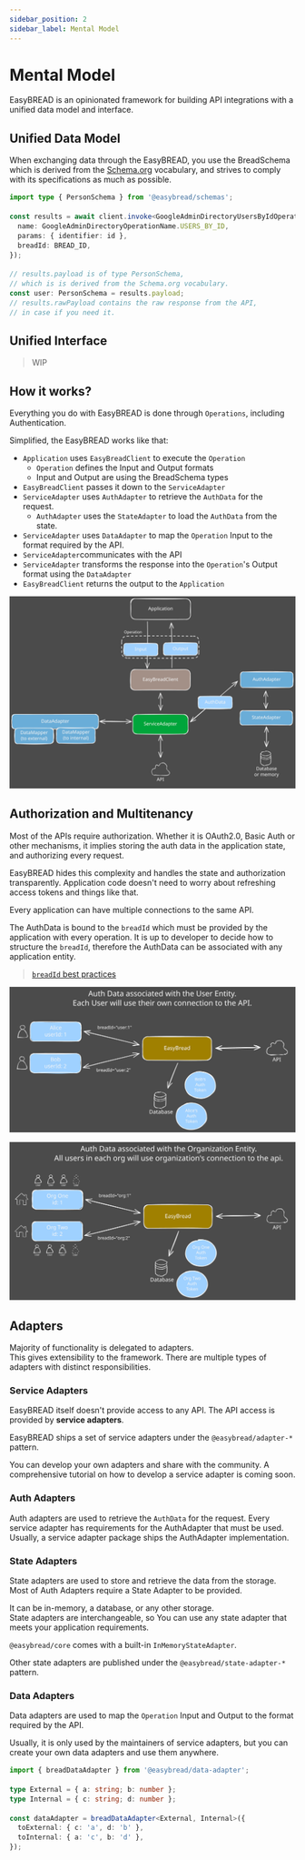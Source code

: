```yaml
---
sidebar_position: 2
sidebar_label: Mental Model
---
```


# Mental Model

EasyBREAD is an opinionated framework for building API integrations with a unified data model and interface.

## Unified Data Model

When exchanging data through the EasyBREAD, you use the BreadSchema which is derived from the 
[Schema.org](https://schema.org/) vocabulary, and strives to comply with its specifications as much as possible.

```ts
import type { PersonSchema } from '@easybread/schemas';

const results = await client.invoke<GoogleAdminDirectoryUsersByIdOperation>({
  name: GoogleAdminDirectoryOperationName.USERS_BY_ID,
  params: { identifier: id },
  breadId: BREAD_ID,
});

// results.payload is of type PersonSchema,
// which is is derived from the Schema.org vocabulary.
const user: PersonSchema = results.payload;
// results.rawPayload contains the raw response from the API, 
// in case if you need it.
```

## Unified Interface

> WIP

## How it works?

Everything you do with EasyBREAD is done through `Operations`, including Authentication.

Simplified, the EasyBREAD works like that:

- `Application` uses `EasyBreadClient` to execute the `Operation`
  - `Operation` defines the Input and Output formats
  - Input and Output are using the BreadSchema types
- `EasyBreadClient` passes it down to the `ServiceAdapter`
- `ServiceAdapter` uses `AuthAdapter` to retrieve the `AuthData` for the request.
  - `AuthAdapter` uses the `StateAdapter` to load the `AuthData` from the state.
- `ServiceAdapter` uses `DataAdapter` to map the `Operation` Input to the format required by the API.
- `ServiceAdapter`communicates with the API
- `ServiceAdapter` transforms the response into the `Operation`'s Output format using the `DataAdapter`
- `EasyBreadClient` returns the output to the `Application`

![how it works](./assets/how-it-works.svg)

## Authorization and Multitenancy

Most of the APIs require authorization. 
Whether it is OAuth2.0, Basic Auth or other mechanisms, it implies storing the auth data in
the application state, and authorizing every request.

EasyBREAD hides this complexity and handles the state and authorization transparently.
Application code doesn't need to worry about refreshing access tokens and things like that.

Every application can have multiple connections to the same API.  

The AuthData is bound to the `breadId` which must be provided by the application with every operation.
It is up to developer to decide how to structure the `breadId`, therefore the AuthData can be associated with any application entity.

> [`breadId` best practices](./best-practices/bread-id.md)

![auth-user](./assets/auth-tenancy-user.svg)

![auth-org](./assets/auth-tenancy-org.svg)


## Adapters

Majority of functionality is delegated to adapters.  
This gives extensibility to the framework. 
There are multiple types of adapters with distinct responsibilities.

### Service Adapters
EasyBREAD itself doesn't provide access to any API.
The API access is provided by **service adapters**.

EasyBREAD ships a set of service adapters under the `@easybread/adapter-*` pattern.

You can develop your own adapters and share with the community. A comprehensive tutorial on how to develop a service adapter is coming soon.

### Auth Adapters

Auth adapters are used to retrieve the `AuthData` for the request.
Every service adapter has requirements for the AuthAdapter that must be used.
Usually, a service adapter package ships the AuthAdapter implementation.

### State Adapters

State adapters are used to store and retrieve the data from the storage.  
Most of Auth Adapters require a State Adapter to be provided.

It can be in-memory, a database, or any other storage.    
State adapters are interchangeable, so You can use any state adapter that meets your application requirements.

`@easybread/core` comes with a built-in `InMemoryStateAdapter`.

Other state adapters are published under the `@easybread/state-adapter-*` pattern.

### Data Adapters

Data adapters are used to map the `Operation` Input and Output to the format required by the API.

Usually, it is only used by the maintainers of service adapters, but you can create your own data adapters and use them anywhere.

```ts
import { breadDataAdapter } from '@easybread/data-adapter';

type External = { a: string; b: number };
type Internal = { c: string; d: number };

const dataAdapter = breadDataAdapter<External, Internal>({
  toExternal: { c: 'a', d: 'b' },
  toInternal: { a: 'c', b: 'd' },
});
```
